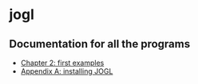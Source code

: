 # jogl

## Documentation for all the programs

- [Chapter 2: first examples](docs/ch2.md)
- [Appendix A: installing JOGL](docs/appendixA)
